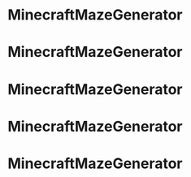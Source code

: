 # MinecraftMazeGenerator
# MinecraftMazeGenerator
# MinecraftMazeGenerator
# MinecraftMazeGenerator
# MinecraftMazeGenerator
